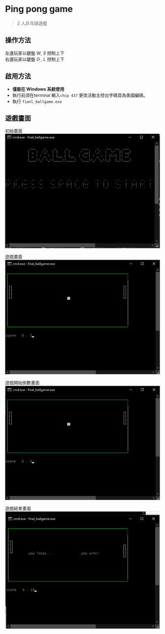 # Ping pong game

> 2 人乒乓球遊戲

## 操作方法
左邊玩家以鍵盤 $W,\ S$ 控制上下  
右邊玩家以鍵盤 $O\ ,\ L$ 控制上下  


## 啟用方法
- **僅能在 Windows 系統使用**  
- 執行前須在terminal 輸入```chcp 437``` 更改活動主控台字碼頁為美國編碼。  
- 執行 ```fianl_ballgame.exe```  

## 遊戲畫面
初始畫面  
![](pictures\start_stage.png)  

遊戲畫面  
![](pictures\game_stage.png)  

遊戲開始倒數畫面  
![](pictures\count_down_stage.png)  

遊戲結束畫面  
![](pictures\end_game_stage.png)  